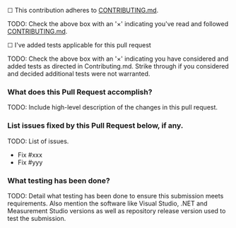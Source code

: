 ☐ This contribution adheres to [CONTRIBUTING.md](https://github.com/ni/imaqdx-dotnet/blob/master/CONTRIBUTING.md).

TODO: Check the above box with an &#39;×&#39; indicating you&#39;ve read and followed [CONTRIBUTING.md](https://github.com/ni/imaqdx-dotnet/blob/master/CONTRIBUTING.md).

☐ I&#39;ve added tests applicable for this pull request

TODO: Check the above box with an &#39;×&#39; indicating you have considered and added tests as directed in Contributing.md. Strike through if you considered and decided additional tests were not warranted.

### What does this Pull Request accomplish?

TODO: Include high-level description of the changes in this pull request.

### List issues fixed by this Pull Request below, if any.

TODO: List of issues.

- Fix #xxx
- Fix #yyy

### What testing has been done?

TODO: Detail what testing has been done to ensure this submission meets requirements. Also mention the software like Visual Studio, .NET and Measurement Studio versions as well as repository release version used to test the submission.
